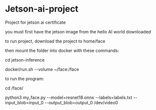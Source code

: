 # Jetson-ai-project
Project for jetson ai certificate

you must first have the jetson image from the hello AI world downloaded

to run project, download the project to home/face

then mount the folder into docker with these commands:

cd jetson-inference

docker/run.sh --volume ~/face:/face

to run the program:

cd /face/

python3 my_face.py --model=resnet18.onnx --labels=labels.txt --input_blob=input_0 --output_blob=output_0 /dev/video0
